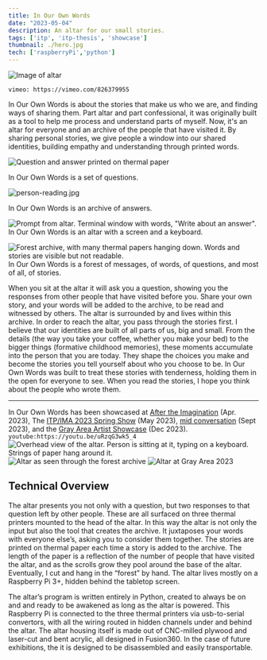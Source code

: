 ```yaml
---
title: In Our Own Words
date: "2023-05-04"
description: An altar for our small stories.
tags: ['itp', 'itp-thesis', 'showcase']
thumbnail: ./hero.jpg
tech: ['raspberryPi','python']
---
```


![Image of altar](./2V1A9537.jpg)

`vimeo: https://vimeo.com/826379955` 

In Our Own Words is about the stories that make us who we are, and finding ways of sharing them. Part altar and part confessional, it was originally built as a tool to help me process and understand parts of myself. Now, it's an altar for everyone and an archive of the people that have visited it. By sharing personal stories, we give people a window into our shared identities, building empathy and understanding through printed words. 

![Question and answer printed on thermal paper](./question.jpg)

In Our Own Words is a set of questions. 

![person-reading.jpg](./person-reading.jpg)

In Our Own Words is an archive of answers. 

![Prompt from altar. Terminal window with words, "Write about an answer".](./prompt.png)
In Our Own Words is an altar with a screen and a keyboard. 

![Forest archive, with many thermal papers hanging down. Words and stories are visible but not readable.](./forest-archive.jpg)
In Our Own Words is a forest of messages, of words, of questions, and most of all, of stories. 

When you sit at the altar it will ask you a question, showing you the responses from other people that have visited before you. Share your own story, and your words will be added to the archive, to be read and witnessed by others. The altar is surrounded by and lives within this archive. In order to reach the altar, you pass through the stories first. I believe that our identities are built of all parts of us, big and small. From the details (the way you take your coffee, whether you make your bed) to the bigger things (formative childhood memories), these moments accumulate into the person that you are today. They shape the choices you make and become the stories you tell yourself about who you choose to be. In Our Own Words was built to treat these stories with tenderness, holding them in the open for everyone to see. When you read the stories, I hope you think about the people who wrote them.

---

In Our Own Words has been showcased at [After the Imagination](https://www.instagram.com/p/CqMdQHeNFD9/) (Apr. 2023), The [ITP/IMA 2023 Spring Show](https://itp.nyu.edu/shows/spring2023/) (May 2023), [mid conversation](https://www.eventbrite.com/e/studio-45-presents-mid-conversation-a-solo-exhibition-by-leia-s-chang-tickets-714190160997) (Sept 2023), and the [Gray Area Artist Showcase](https://grayarea.org/event/gray-area-artist-showcase-and-member-happy-hour/) (Dec 2023).
`youtube:https://youtu.be/uRzqG3wk5_4`
![Overhead view of the altar. Person is sitting at it, typing on a keyboard. Strings of paper hang around it.](./overhead.jpg)
![Altar as seen through the forest archive](./overview.jpg)
![Altar at Gray Area 2023](./IMG_3730.jpg)

## Technical Overview

The altar presents you not only with a question, but two responses to that question left by other people. These are all surfaced on three thermal printers mounted to the head of the altar. In this way the altar is not only the input but also the tool that creates the archive. It juxtaposes your words with everyone else’s, asking you to consider them together. The stories are printed on thermal paper each time a story is added to the archive. The length of the paper is a reflection of the number of people that have visited the altar, and as the scrolls grow they pool around the base of the altar. Eventually, I cut and hang in the “forest” by hand. The altar lives mostly on a Raspberry Pi 3+, hidden behind the tabletop screen. 

The altar’s program is written entirely in Python, created to always be on and and ready to be awakened as long as the altar is powered. This Raspberry Pi is connected to the three thermal printers via usb-to-serial convertors, with all the wiring routed in hidden channels under and behind the altar. The altar housing itself is made out of CNC-milled plywood and laser-cut and bent acrylic, all designed in Fusion360. In the case of future exhibitions, the it is designed to be disassembled and easily transportable.